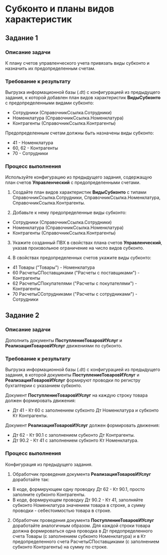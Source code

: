 # Субконто и планы видов характеристик

## Задание 1

### Описание задачи

К плану счетов управленческого учета привязать виды субконто и назначить их предопределенным счетам.

### Требование к результату

Выгрузка информационной базы (.dt) с конфигурацией из предыдущего задания, к которой добавлен план видов характеристик **ВидыСубконто** с предопределенными видами субконто:

* Сотрудники (СправочникСсылка.Сотрудники)
* Номенклатура (СправочникСсылка.Номенклатура)
* Контрагенты (СправочникСсылка.Контрагенты)

Предопределенным счетам должны быть назначены виды субконто:

* 41 - Номенклатура
* 60, 62 - Контрагенты
* 70 - Сотрудники

### Процесс выполнения

Используйте конфигурацию из предыдущего задания, содержащую план счетов **Управленческий** с предопределенными счетами.

1. Создайте план видов характеристик **ВидыСубконто** с типами СправочникСсылка.Сотрудники, СправочникСсылка.Номенклатура, СправочникСсылка.Контрагенты.

2. Добавьте к нему предопределенные виды субконто:

* Сотрудники (СправочникСсылка.Сотрудники)
* Номенклатура (СправочникСсылка.Номенклатура)
* Контрагенты (СправочникСсылка.Контрагенты)

3. Укажите созданный ПВХ в свойствах плана счетов **Управленческий**, указав произвольное ограничение на число видов субконто.

4. В свойствах предопределенных счетов укажите виды субконто:

* 41 Товары ("Товары") - Номенклатура
* 60 РасчетыСПоставщиками ("Расчеты с поставщиками") - Контрагенты
* 62 РасчетыСПокупателями ("Расчеты с покупателями") - Контрагенты
* 70 РасчетыССотрудниками ("Расчеты с сотрудниками") - Сотрудники

## Задание 2

### Описание задачи

Дополнить документы **ПоступлениеТоваровИУслуг** и **РеализацияТоваровИУслуг** движениями по субконто.

### Требование к результату

Выгрузка информационной базы (.dt) с конфигурацией из предыдущего задания, в которой документы **ПоступлениеТоваровИУслуг** и **РеализацияТоваровИУслуг** формируют проводки по регистру бухгалтерии с указанием субконто.

Документ **ПоступлениеТоваровИУслуг** на каждую строку товара должен формировать движения:

* Дт 41 - Кт 60 с заполнением субконто Дт Номенклатура и субконто Кт Контрагенты.

Документ **РеализацияТоваровИУслуг** должен формировать движения:

* Дт 62 - Кт 90.1 с заполнением субконто Дт Контрагенты.
* Дт 90.2 - Кт 41 с заполнением субконто Кт Номенклатура.

### Процесс выполнения

Конфигурация из предыдущего задания.

1. Обработчик проведения документа **РеализацияТоваровИУслуг** доработайте так:

* В коде, формирующем одну проводку Дт 62 - Кт 90.1, просто заполните субконто Контрагенты.
* В коде, формирующем проводку Дт 90.2 - Кт 41, заполняйте субконто Номенклатура значением товара в строке, а сумму проводки - себестоимостью товара в строке.

2. Обработчик проведения документа **ПоступлениеТоваровИУслуг** доработайте аналогичным образом. Для каждой строки товара должна формироваться одна проводка в Дт предопределенного счета Товары (с заполнением субконто Номенклатура) и в Кт предопределенного счета РасчетыСПоставщиками (с заполнением субконто Контрагенты) на сумму по строке.

